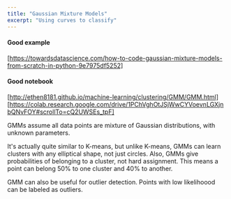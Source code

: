 ```yaml
---
title: "Gaussian Mixture Models"
excerpt: "Using curves to classify"
---
```


#### Good example
[https://towardsdatascience.com/how-to-code-gaussian-mixture-models-from-scratch-in-python-9e7975df5252]

#### Good notebook
[http://ethen8181.github.io/machine-learning/clustering/GMM/GMM.html]
[https://colab.research.google.com/drive/1PChVghOtJSjWwCYVoevnLGXjnbQNvFOY#scrollTo=cQ2UWSEs_tpF]


GMMs assume all data points are mixture of Gaussian distributions, with unknown parameters.

It's actually quite similar to K-means, but unlike K-means, GMMs can learn clusters with any elliptical shape, not just circles. Also, GMMs give probabilities of belonging to a cluster, not hard assignment. This means a point can belong 50% to one cluster and 40% to another.

GMM can also be useful for outlier detection. Points with low likelihoood can be labeled as outliers.
